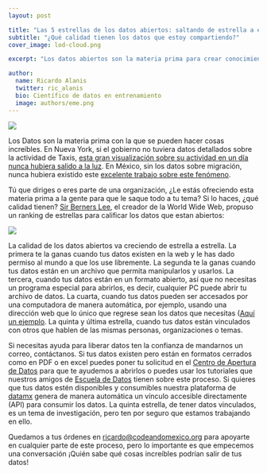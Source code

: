 ```yaml
---
layout: post

title: "Las 5 estrellas de los datos abiertos: saltando de estrella a estrella"
subtitle: "¿Qué calidad tienen los datos que estoy compartiendo?"
cover_image: lod-cloud.png

excerpt: "Los datos abiertos son la materia prima para crear conocimiento, ya sea en forma de análisis y de visualizaciones. Tú que estás en una organización civil, en gobierno o en la iniciativa privada y que quieres compartir la información ¿Qué calidad tienen tus datos?"

author:
  name: Ricardo Alanis
  twitter: ric_alanis
  bio: Científico de datos en entrenamiento
  image: authors/eme.png
---
```


<div class="full zoomable"><img src="http://flowingdata.com/wp-content/uploads/2011/07/Data-and-cake.jpg"></div> 

Los Datos son la materia prima con la que se pueden hacer cosas increíbles. En Nueva York, si el gobierno no tuviera datos detallados sobre la actividad de Taxis, [esta gran visualización sobre su actividad en un día nunca hubiera salido a la luz](http://nyctaxi.herokuapp.com/). En México, sin los datos sobre migración, nunca hubiera existido este [excelente trabajo sobre este fenómeno](http://migrantic.mx/). 

Tú que diriges o eres parte de una organización, ¿Le estás ofreciendo esta materia prima a la gente para que le saque todo a tu tema? Si lo haces, ¿qué calidad tienen? [Sir Berners Lee](http://es.wikipedia.org/wiki/Tim_Berners-Lee),  el creador de la World Wide Web, propuso un ranking de estrellas para calificar los datos que estan abiertos:

<div class="full zoomable"><img src="http://5stardata.info/5star-steps.png"></div> 

La calidad de los datos abiertos va creciendo de estrella a estrella. La primera te la ganas cuando tus datos existen en la web y le has dado permiso al mundo a que los use libremente. La segunda te la ganas cuando tus datos están en un archivo que permita manipularlos y usarlos. La tercera, cuando tus datos están en un formato abierto, así que no necesitas un programa especial para abrirlos, es decir, cualquier PC puede abrir tu archivo de datos. La cuarta, cuando tus datos pueden ser accesados por una computadora de manera automática, por ejemplo, usando una dirección web que lo único que regrese sean los datos que necesitas ([Aquí un ejemplo](http://datamx.io/api/action/datastore_search?resource_id=6729f5d3-5466-4541-a393-c07c6a28ba16&limit=5). La quinta y última estrella, cuando tus datos están vinculados con otros que hablen de las mismas personas, organizaciones o temas. 

Si necesitas ayuda para liberar datos ten la confianza de mandarnos un correo, contáctanos. Si tus datos existen pero están en formatos cerrados como en PDF o en excel puedes poner tu solicitud en el [Centro de Apertura de Datos](http://apertura.datamx.io) para que te ayudemos a abrirlos o puedes usar los tutoriales que nuestros amigos de [Escuela de Datos](http://es.schoolofdata.org/2a-temporada-de-webinars/) tienen sobre este proceso. Si quieres que tus datos estén disponibles y consumibles nuestra plataforma de [datamx](www.datamx.io) genera de manera automática un vínculo accesible directamente (API) para consumir los datos. La quinta estrella, de tener datos vinculados, es un tema de investigación, pero ten por seguro que estamos trabajando en ello. 

Quedamos a tus órdenes en [ricardo@codeandomexico.org](ricardo@codeandomexico.org) para apoyarte en cualquier parte de este proceso, pero lo importante es que empecemos una conversación ¡Quién sabe qué cosas increíbles podrían salir de tus datos!
